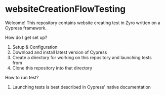 # websiteCreationFlowTesting
Welcome! This repository contains website creating test in Zyro written on a Cypress framework.

How do I get set up?
1. Setup & Configuration
2. Download and install latest version of Cypress
3. Create a directory for working on this repository and launching tests from
4. Clone this repository into that directory

How to run test? 
1. Launching tests is best described in Cypress' native documentation
